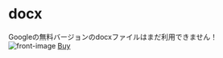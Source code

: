 # docx 
Googleの無料バージョンのdocxファイルはまだ利用できません！ 
![front-image](https://user-images.githubusercontent.com/109573618/179671136-f1393710-421a-42c4-942f-9608f54c20a5.jpg)
[Buy](https://payhip.com/b/xrEMq)
